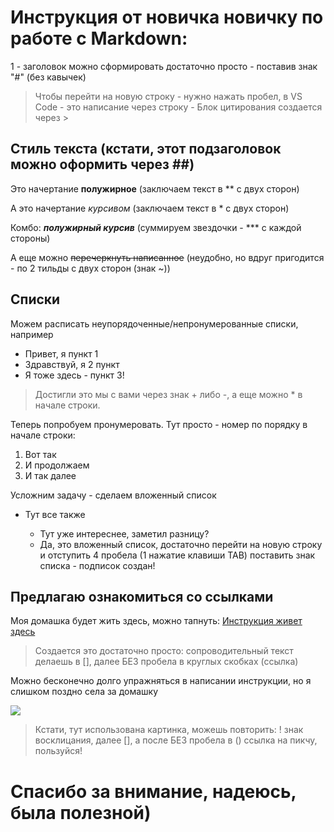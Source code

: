 # Инструкция от новичка новичку по работе с Markdown:
1 - заголовок можно сформировать достаточно просто - поставив знак "#" (без кавычек)


>Чтобы перейти на новую строку - нужно нажать пробел, в VS Code - это написание через строку - Блок цитирования создается через >

## Стиль текста (кстати, этот подзаголовок можно оформить через ##)
Это начертание **полужирное** (заключаем текст в ** с двух сторон)

А это начертание *курсивом* (заключаем текст в * с двух сторон)

Комбо: ***полужирный курсив*** (суммируем звездочки - *** с каждой стороны)

А еще можно ~~перечеркнуть написанное~~ (неудобно, но вдруг пригодится - по 2 тильды с двух сторон (знак ~))

## Списки

Можем расписать неупорядоченные/непронумерованные списки, например
- Привет, я пункт 1
- Здравствуй, я 2 пункт
- Я тоже здесь - пункт 3!
> Достигли это мы с вами через знак + либо -, а еще можно * в начале строки.

Теперь попробуем пронумеровать. Тут просто - номер по порядку в начале строки:
1. Вот так
2. И продолжаем
3. И так далее

Усложним задачу - сделаем вложенный список

* Тут все также
    
    * Тут уже интереснее, заметил разницу?
    * Да, это вложенный список, достаточно перейти на новую строку и отступить 4 пробела (1 нажатие клавиши TAB) поставить знак списка - подписок создан!

## Предлагаю ознакомиться со ссылками

Моя домашка будет жить здесь, можно тапнуть: [Инструкция живет здесь](https://gb.ru/lessons/229053/homework)
>Создается это достаточно просто: сопроводительный текст делаешь в [], далее БЕЗ пробела в круглых скобках (ссылка)

Можно бесконечно долго упражняться в написании инструкции, но я слишком поздно села за домашку 

![](https://mens-en-samenleving.infonu.nl/artikel-foto-upload/religie/116990-psalm-7-in-jonge-taal-god-de-eer-geven.jpg?31416)

>Кстати, тут использована картинка, можешь повторить: ! знак восклицания, далее [], а после БЕЗ пробела в () ссылка на пикчу, пользуйся!


# Спасибо за внимание, надеюсь, была полезной)


